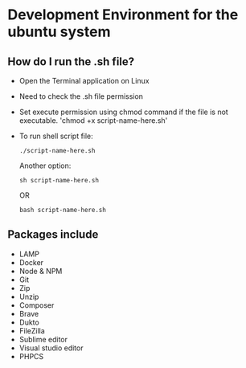 # Development Environment for the ubuntu system

## How do I run the .sh file?
- Open the Terminal application on Linux
- Need to check the .sh file permission
- Set execute permission using chmod command if the file is not executable.
  'chmod +x script-name-here.sh'
- To run shell script file:

  ```./script-name-here.sh```

  Another option:

  ```sh script-name-here.sh```

  OR

  ```bash script-name-here.sh```

## Packages include
- LAMP
- Docker
- Node & NPM
- Git
- Zip
- Unzip
- Composer
- Brave
- Dukto
- FileZilla
- Sublime editor
- Visual studio editor
- PHPCS